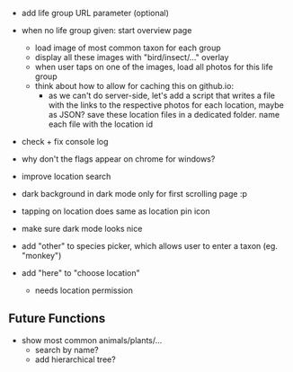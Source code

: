 + add life group URL parameter (optional)
+ when no life group given: start overview page
  + load image of most common taxon for each group
  + display all these images with "bird/insect/…" overlay
  + when user taps on one of the images, load all photos for this life group
  + think about how to allow for caching this on github.io:
    + as we can't do server-side, let's add a script that writes a file with the links to the respective photos for each location, maybe as JSON? save these location files in a dedicated folder. name each file with the location id

+ check + fix console log
+ why don't the flags appear on chrome for windows?
+ improve location search
+ dark background in dark mode only for first scrolling page :p
+ tapping on location does same as location pin icon
+ make sure dark mode looks nice
+ add "other" to species picker, which allows user to enter a taxon (eg. "monkey")
+ add "here" to "choose location"
  + needs location permission

## Future Functions
+ show most common animals/plants/…
  + search by name?
  + add hierarchical tree?
